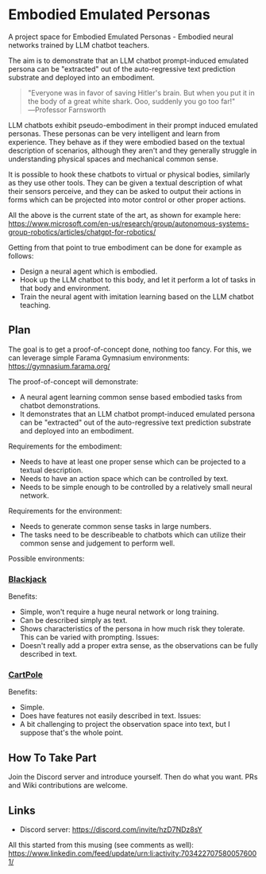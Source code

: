 # Embodied Emulated Personas

A project space for Embodied Emulated Personas - Embodied neural networks trained by LLM chatbot teachers.

The aim is to demonstrate that an LLM chatbot prompt-induced emulated persona can be "extracted" out of the auto-regressive text prediction substrate and deployed into an embodiment.

> "Everyone was in favor of saving Hitler's brain. But when you put it in the body of a great white shark. Ooo, suddenly you go too far!"
> ―Professor Farnsworth

LLM chatbots exhibit pseudo-embodiment in their prompt induced emulated personas. These personas can be very intelligent and learn from experience. They behave as if they were embodied based on the textual description of scenarios, although they aren't and they generally struggle in understanding physical spaces and mechanical common sense.

It is possible to hook these chatbots to virtual or physical bodies, similarly as they use other tools. They can be given a textual description of what their sensors perceive, and they can be asked to output their actions in forms which can be projected into motor control or other proper actions.

All the above is the current state of the art, as shown for example here: https://www.microsoft.com/en-us/research/group/autonomous-systems-group-robotics/articles/chatgpt-for-robotics/

Getting from that point to true embodiment can be done for example as follows:
- Design a neural agent which is embodied.
- Hook up the LLM chatbot to this body, and let it perform a lot of tasks in that body and environment.
- Train the neural agent with imitation learning based on the LLM chatbot teaching.

## Plan

The goal is to get a proof-of-concept done, nothing too fancy. For this, we can leverage simple Farama Gymnasium environments: https://gymnasium.farama.org/

The proof-of-concept will demonstrate:
- A neural agent learning common sense based embodied tasks from chatbot demonstrations.
- It demonstrates that an LLM chatbot prompt-induced emulated persona can be "extracted" out of the auto-regressive text prediction substrate and deployed into an embodiment.

Requirements for the embodiment:
- Needs to have at least one proper sense which can be projected to a textual description.
- Needs to have an action space which can be controlled by text.
- Needs to be simple enough to be controlled by a relatively small neural network.

Requirements for the environment:
- Needs to generate common sense tasks in large numbers.
- The tasks need to be describeable to chatbots which can utilize their common sense and judgement to perform well.

Possible environments:

### [Blackjack](https://gymnasium.farama.org/environments/toy_text/blackjack/)

Benefits:
- Simple, won't require a huge neural network or long training.
- Can be described simply as text.
- Shows characteristics of the persona in how much risk they tolerate. This can be varied with prompting.
Issues:
- Doesn't really add a proper extra sense, as the observations can be fully described in text.

### [CartPole](https://gymnasium.farama.org/environments/classic_control/cart_pole/)

Benefits:
- Simple.
- Does have features not easily described in text.
Issues:
- A bit challenging to project the observation space into text, but I suppose that's the whole point.

## How To Take Part

Join the Discord server and introduce yourself. Then do what you want. PRs and Wiki contributions are welcome.

## Links

- Discord server: https://discord.com/invite/hzD7NDz8sY

All this started from this musing (see comments as well): https://www.linkedin.com/feed/update/urn:li:activity:7034227075800576001/
